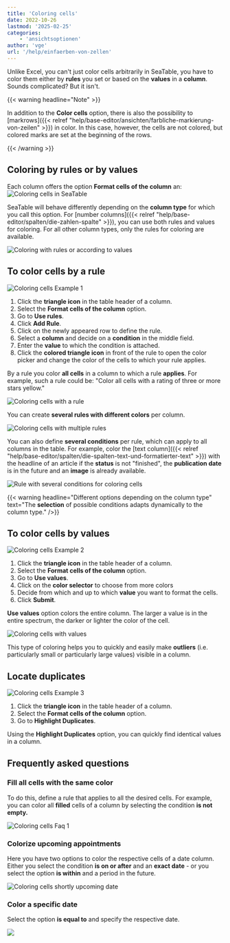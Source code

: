 ```yaml
---
title: 'Coloring cells'
date: 2022-10-26
lastmod: '2025-02-25'
categories:
    - 'ansichtsoptionen'
author: 'vge'
url: '/help/einfaerben-von-zellen'
---
```


Unlike Excel, you can't just color cells arbitrarily in SeaTable, you have to color them either by **rules** you set or based on the **values** in a **column**. Sounds complicated? But it isn't.

{{< warning  headline="Note" >}}

In addition to the **Color cells** option, there is also the possibility to [markrows]({{< relref "help/base-editor/ansichten/farbliche-markierung-von-zeilen" >}}) in color. In this case, however, the cells are not colored, but colored marks are set at the beginning of the rows.

{{< /warning >}}

## Coloring by rules or by values

Each column offers the option **Format cells of the column** an:  
![Coloring cells in SeaTable](images/color-cells.png)

SeaTable will behave differently depending on the **column type** for which you call this option. For [number columns]({{< relref "help/base-editor/spalten/die-zahlen-spalte" >}}), you can use both rules and values for coloring. For all other column types, only the rules for coloring are available.

![Coloring with rules or according to values](images/color-cells-rules-values.png)

## To color cells by a rule

![Coloring cells Example 1](images/einfaerben-von-zellen-beispiel-1-1.gif)

1. Click the **triangle icon** in the table header of a column.
2. Select the **Format cells of the column** option.
3. Go to **Use rules**.
4. Click **Add Rule**.
5. Click on the newly appeared row to define the rule.
6. Select a **column** and decide on a **condition** in the middle field.
7. Enter the **value** to which the condition is attached.
8. Click the **colored triangle icon** in front of the rule to open the color picker and change the color of the cells to which your rule applies.

By a rule you color **all cells** in a column to which a rule **applies**. For example, such a rule could be: "Color all cells with a rating of three or more stars yellow."

![Coloring cells with a rule](images/Einfaerben-von-Zellen-mit-einer-Regel.png)

You can create **several rules with different colors** per column.

![Coloring cells with multiple rules](images/Einfaerben-von-Zellen-mit-mehreren-Regeln.png)

You can also define **several conditions** per rule, which can apply to all columns in the table. For example, color the [text column]({{< relref "help/base-editor/spalten/die-spalten-text-und-formatierter-text" >}}) with the headline of an article if the **status** is not "finished", the **publication date** is in the future and an **image** is already available.

![Rule with several conditions for coloring cells](images/Regel-mit-mehreren-Bedingungen-fuer-die-farbliche-Zeilenmarkierung.png)

{{< warning  headline="Different options depending on the column type"  text="The **selection** of possible conditions adapts dynamically to the column type." />}}

## To color cells by values

![Coloring cells Example 2](images/einfaerben-von-zellen-beispiel-2-1.gif)

1. Click the **triangle icon** in the table header of a column.
2. Select the **Format cells of the column** option.
3. Go to **Use values**.
4. Click on the **color selector** to choose from more colors
5. Decide from which and up to which **value** you want to format the cells.
6. Click **Submit**.

**Use values** option colors the entire column. The larger a value is in the entire spectrum, the darker or lighter the color of the cell.

![Coloring cells with values](images/einfaerben-von-zellen-2.png)

This type of coloring helps you to quickly and easily make **outliers** (i.e. particularly small or particularly large values) visible in a column.

## Locate duplicates

![Coloring cells Example 3](images/einfaerben-von-zellen-beispiel-3.gif)

1. Click the **triangle icon** in the table header of a column.
2. Select the **Format cells of the column** option.
3. Go to **Highlight Duplicates**.

Using the **Highlight Duplicates** option, you can quickly find identical values in a column.

## Frequently asked questions

### Fill all cells with the same color

To do this, define a rule that applies to all the desired cells. For example, you can color all **filled** cells of a column by selecting the condition **is not empty.**

![Coloring cells Faq 1](images/einfaerben-von-zellen-6.png)

### Colorize upcoming appointments

Here you have two options to color the respective cells of a date column. Either you select the condition **is on or after** and an **exact date** - or you select the option **is within** and a period in the future.

![Coloring cells shortly upcoming date](images/einfaerben-von-zellen-7.png)

### Color a specific date

Select the option **is equal to** and specify the respective date.

![](images/einfaerben-von-zellen-8.png)
